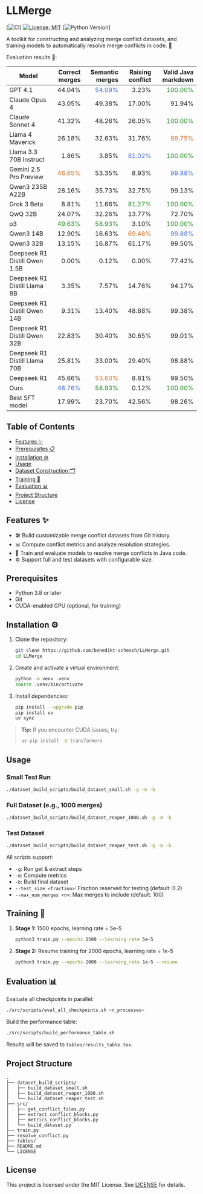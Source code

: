 # LLMerge

[![CI](https://github.com/benedikt-schesch/LLMerge/actions/workflows/ci.yml/badge.svg)]
[![License: MIT](https://img.shields.io/badge/License-MIT-yellow.svg)](LICENSE)
[![Python Version](https://img.shields.io/badge/python-3.12%2B-blue.svg)]

A toolkit for constructing and analyzing merge conflict datasets, and training models to automatically resolve merge conflicts in code. 🤖

Evaluation results 🚀:

| Model | Correct merges | Semantic merges | Raising conflict | Valid Java markdown |
| --- | ---: | ---: | ---: | ---: |
| GPT 4.1 | 44.04% | <span style="color:#4169E1;">54.09%</span> | 3.23% | <span style="color:#228B22;">100.00%</span> |
| Claude Opus 4 | 43.05% | 49.38% | 17.00% | 91.94% |
| Claude Sonnet 4 | 41.32% | 48.26% | 26.05% | <span style="color:#228B22;">100.00%</span> |
| Llama 4 Maverick | 26.18% | 32.63% | 31.76% | <span style="color:#D2691E;">99.75%</span> |
| Llama 3.3 70B Instruct | 1.86% | 3.85% | <span style="color:#4169E1;">81.02%</span> | <span style="color:#228B22;">100.00%</span> |
| Gemini 2.5 Pro Preview | <span style="color:#D2691E;">46.65%</span> | 53.35% | 8.93% | <span style="color:#4169E1;">99.88%</span> |
| Qwen3 235B A22B | 28.16% | 35.73% | 32.75% | 99.13% |
| Grok 3 Beta | 8.81% | 11.66% | <span style="color:#228B22;">81.27%</span> | <span style="color:#228B22;">100.00%</span> |
| QwQ 32B | 24.07% | 32.26% | 13.77% | 72.70% |
| o3 | <span style="color:#228B22;">49.63%</span> | <span style="color:#228B22;">58.93%</span> | 3.10% | <span style="color:#228B22;">100.00%</span> |
| Qwen3 14B | 12.90% | 16.63% | <span style="color:#D2691E;">69.48%</span> | <span style="color:#4169E1;">99.88%</span> |
| Qwen3 32B | 13.15% | 16.87% | 61.17% | 99.50% |
| Deepseek R1 Distill Qwen 1.5B | 0.00% | 0.12% | 0.00% | 77.42% |
| Deepseek R1 Distill Llama 8B | 3.35% | 7.57% | 14.76% | 94.17% |
| Deepseek R1 Distill Qwen 14B | 9.31% | 13.40% | 48.88% | 99.38% |
| Deepseek R1 Distill Qwen 32B | 22.83% | 30.40% | 30.65% | 99.01% |
| Deepseek R1 Distill Llama 70B | 25.81% | 33.00% | 29.40% | 98.88% |
| Deepseek R1 | 45.66% | <span style="color:#D2691E;">53.60%</span> | 8.81% | 99.50% |
| Ours | <span style="color:#4169E1;">48.76%</span> | <span style="color:#228B22;">58.93%</span> | 0.12% | <span style="color:#228B22;">100.00%</span> |
| Best SFT model | 17.99% | 23.70% | 42.56% | 98.26% |

## Table of Contents

- [Features ✨](#features)
- [Prerequisites 📋](#prerequisites)
- [Installation ⚙️](#installation)
- [Usage](#usage)
- [Dataset Construction 🗂️](#dataset-construction)
- [Training 🚀](#training)
- [Evaluation 📊](#evaluation)
- [Project Structure](#project-structure)
- [License](#license)

## Features ✨

- 🛠️ Build customizable merge conflict datasets from Git history.
- 📊 Compute conflict metrics and analyze resolution strategies.
- 🤖 Train and evaluate models to resolve merge conflicts in Java code.
- ⚙️ Support full and test datasets with configurable size.

## Prerequisites

- Python 3.8 or later
- Git
- CUDA-enabled GPU (optional, for training)

## Installation ⚙️

1. Clone the repository:

   ```bash
   git clone https://github.com/benedikt-schesch/LLMerge.git
   cd LLMerge
   ```

2. Create and activate a virtual environment:

   ```bash
   python -m venv .venv
   source .venv/bin/activate
   ```

3. Install dependencies:

   ```bash
   pip install --upgrade pip
   pip install uv
   uv sync
   ```

> **Tip:** If you encounter CUDA issues, try:
> ```bash
> uv pip install -U transformers
> ```

## Usage

### Small Test Run

```bash
./dataset_build_scripts/build_dataset_small.sh -g -m -b
```

### Full Dataset (e.g., 1000 merges)

```bash
./dataset_build_scripts/build_dataset_reaper_1000.sh -g -m -b
```

### Test Dataset

```bash
./dataset_build_scripts/build_dataset_reaper_test.sh -g -m -b
```

All scripts support:
- `-g`: Run get & extract steps
- `-m`: Compute metrics
- `-b`: Build final dataset
- `--test_size <fraction>`: Fraction reserved for testing (default: 0.2)
- `--max_num_merges <n>`: Max merges to include (default: 100)

## Training 🚀

1. **Stage 1:** 1500 epochs, learning rate = 5e-5

   ```bash
   python3 train.py --epochs 1500 --learning_rate 5e-5
   ```

2. **Stage 2:** Resume training for 2000 epochs, learning rate = 1e-5

   ```bash
   python3 train.py --epochs 2000 --learning_rate 1e-5 --resume
   ```

## Evaluation 📊

Evaluate all checkpoints in parallel:

```bash
./src/scripts/eval_all_checkpoints.sh <n_processes>
```

Build the performance table:

```bash
./src/scripts/build_performance_table.sh
```

Results will be saved to `tables/results_table.tex`.

## Project Structure

```
.
├── dataset_build_scripts/
│   ├── build_dataset_small.sh
│   ├── build_dataset_reaper_1000.sh
│   └── build_dataset_reaper_test.sh
├── src/
│   ├── get_conflict_files.py
│   ├── extract_conflict_blocks.py
│   ├── metrics_conflict_blocks.py
│   └── build_dataset.py
├── train.py
├── resolve_conflict.py
├── tables/
├── README.md
└── LICENSE
```

## License

This project is licensed under the MIT License. See [LICENSE](LICENSE) for details.
